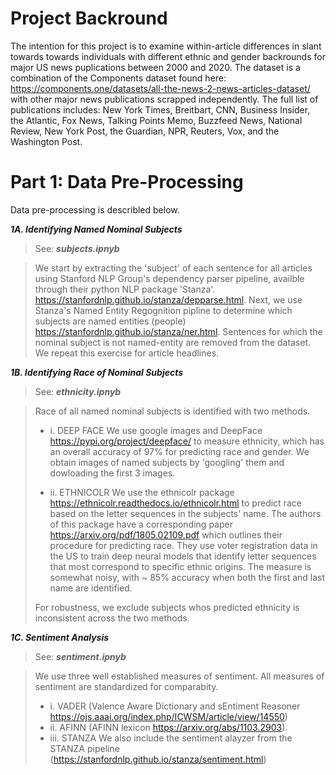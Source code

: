 # ****Project Backround****

The intention for this project is to examine within-article differences in slant towards towards individuals with different ethnic and gender backrounds for major US news puplications between 2000 and 2020. The dataset is a combination of the Components dataset found here: https://components.one/datasets/all-the-news-2-news-articles-dataset/ with other major news publications scrapped independently. The full list of publications includes: New York Times, Breitbart, CNN, Business Insider, the Atlantic, Fox News, Talking Points Memo, Buzzfeed News, National Review, New York Post, the Guardian, NPR, Reuters, Vox, and the Washington Post.



# ****Part 1: Data Pre-Processing****

Data pre-processing is describled below.


***1A. Identifying Named Nominal Subjects***

> See: ***subjects.ipnyb*** 

> We start by extracting the 'subject' of each sentence for all articles using Stanford NLP Group's dependency parser pipeline, availble through their python NLP package 'Stanza'. https://stanfordnlp.github.io/stanza/depparse.html. Next, we use Stanza's Named Entity Regognition pipline to determine which subjects are named entities (people) https://stanfordnlp.github.io/stanza/ner.html. Sentences for which the nominal subject is not named-entity are removed from the dataset. We repeat this exercise for article headlines.


***1B. Identifying Race of Nominal Subjects***

> See: ***ethnicity.ipnyb*** 

> Race of all named nominal subjects is identified with two methods. 
> * i. DEEP FACE We use google images and DeepFace https://pypi.org/project/deepface/ to measure ethnicity, which has an overall accuracy of 97% for predicting race and gender. We obtain images of named subjects by 'googling' them and dowloading the first 3 images. 
> 
> * ii. ETHNICOLR We use the ethnicolr package https://ethnicolr.readthedocs.io/ethnicolr.html to predict race based on the letter sequences in the subjects' name. The authors of this package have a corresponding paper https://arxiv.org/pdf/1805.02109.pdf which outlines their procedure for predicting race. They use voter registration data in the US to train deep neural models that identify letter sequences that most correspond to specific ethnic origins.  The measure is somewhat noisy, with ~ 85% accuracy when both the first and last name are identified. 
> 
> For robustness, we exclude subjects whos predicted ethnicity is inconsistent across the two methods.


***1C. Sentiment Analysis***

> See: ***sentiment.ipnyb*** 

> We use three well established measures of sentiment. All measures of sentiment are standardized for comparabity.
> *   i. VADER (Valence Aware Dictionary and sEntiment Reasoner https://ojs.aaai.org/index.php/ICWSM/article/view/14550)
> *   ii. AFINN (AFINN lexicon https://arxiv.org/abs/1103.2903). 
> *   iii. STANZA We also include the sentiment alayzer from the STANZA pipeline (https://stanfordnlp.github.io/stanza/sentiment.html)

